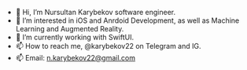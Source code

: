 - 👋 Hi, I’m Nursultan Karybekov software engineer.
- 👀 I’m interested in iOS and Anrdoid Development, as well as Machine Learning and Augmented Reality.
- 🌱 I’m currently working with SwiftUI.
- 📫 How to reach me, @karybekov22 on Telegram and IG.
- 📫 Email: n.karybekov22@gmail.com

<!---
karybekov22/karybekov22 is a ✨ special ✨ repository because its `README.md` (this file) appears on your GitHub profile.
You can click the Preview link to take a look at your changes.
--->
